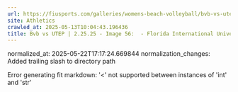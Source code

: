 ```yaml
---
url: https://fiusports.com/galleries/womens-beach-volleyball/bvb-vs-utep-2-25-25/image-56/356/62736/
site: Athletics
crawled_at: 2025-05-13T10:04:43.196436
title: Bvb vs UTEP | 2.25.25 - Image 56:  - Florida International University
---
```

normalized_at: 2025-05-22T17:17:24.669844
normalization_changes: Added trailing slash to directory path

Error generating fit markdown: '<' not supported between instances of 'int' and 'str'